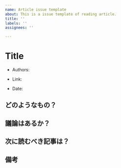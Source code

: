 ```yaml
---
name: Article issue template
about: This is a issue template of reading article.
title: ''
labels: ''
assignees: ''

---
```


# Title
* Authors: 

* Link: 

* Date: 

## どのようなもの？

## 議論はあるか？

## 次に読むべき記事は？

## 備考
